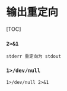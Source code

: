# 输出重定向

[TOC]

### `2>&1`

```
stderr 重定向为 stdout
```



### `1>/dev/null`

```shell
1>/dev/null 2>&1
```

